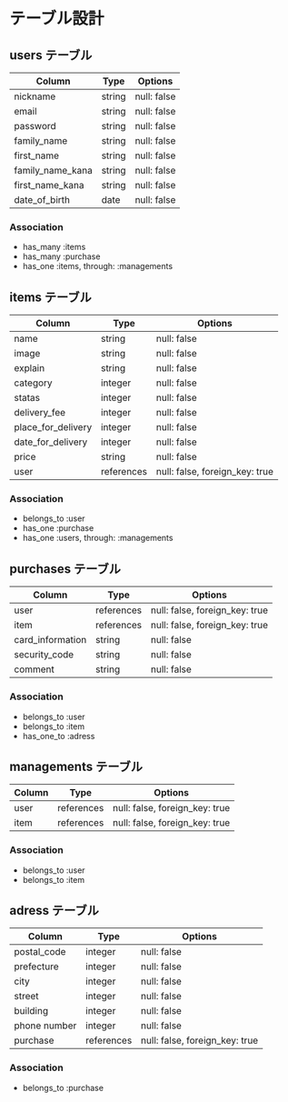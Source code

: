 # テーブル設計

## users テーブル

| Column           | Type   | Options     |
| ---------------- | ------ | ----------- |
| nickname         | string | null: false |
| email            | string | null: false |
| password         | string | null: false |
| family_name      | string | null: false |
| first_name       | string | null: false |
| family_name_kana | string | null: false |
| first_name_kana  | string | null: false |
| date_of_birth    | date   | null: false |
### Association

- has_many :items 
- has_many :purchase
- has_one  :items, through: :managements

## items テーブル

| Column             |  Type      | Options                         |
| ------------------ | ---------- | ------------------------------- |
| name               | string     | null: false                     |
| image              | string     | null: false                     |
| explain            | string     | null: false                     |
| category           | integer    | null: false                     |
| statas             | integer    | null: false                     |
| delivery_fee       | integer    | null: false                     |
| place_for_delivery | integer    | null: false                     |
| date_for_delivery  | integer    | null: false                     |
| price              | string     | null: false                     |
| user               | references | null: false, foreign_key: true  |

### Association

- belongs_to :user
- has_one    :purchase
- has_one    :users, through: :managements

## purchases テーブル

| Column           | Type       | Options                         |
| ---------------- | ---------- | ------------------------------- |
| user             | references | null: false, foreign_key: true  |
| item             | references | null: false, foreign_key: true  |
| card_information | string     | null: false                     |
| security_code    | string     | null: false                     |
| comment          | string     | null: false                     |

### Association

- belongs_to :user
- belongs_to :item
- has_one_to :adress

## managements テーブル

| Column           | Type       | Options                         |
| ---------------- | ---------- | ------------------------------- |
| user             | references | null: false, foreign_key: true  |
| item             | references | null: false, foreign_key: true  |

### Association

- belongs_to :user
- belongs_to :item

## adress テーブル

| Column       |  Type      | Options                         |
| ------------ | ---------- | ------------------------------- |
| postal_code  | integer    | null: false                     |
| prefecture   | integer    | null: false                     |
| city         | integer    | null: false                     |
| street       | integer    | null: false                     |
| building     | integer    | null: false                     |
| phone number | integer    | null: false                     |
| purchase     | references | null: false, foreign_key: true  |

### Association

- belongs_to :purchase